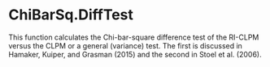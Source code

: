 # ChiBarSq.DiffTest
This function calculates the Chi-bar-square difference test of the RI-CLPM versus the CLPM or a general (variance) test. The first is discussed in Hamaker, Kuiper, and Grasman (2015) and the second in Stoel et al. (2006).
